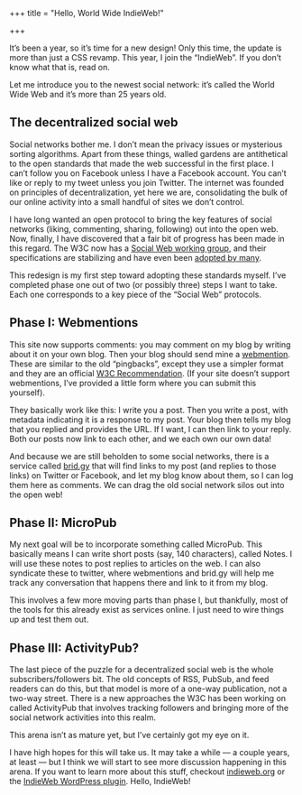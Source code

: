+++
title = "Hello, World Wide IndieWeb!"

+++

It’s been a year, so it’s time for a new design! Only this time, the update is more than just a CSS revamp. This year, I join the “IndieWeb”. If you don’t know what that is, read on.

Let me introduce you to the newest social network: it’s called the World Wide Web and it’s more than 25 years old.

## The decentralized social web

Social networks bother me. I don’t mean the privacy issues or mysterious sorting algorithms. Apart from these things, walled gardens are antithetical to the open standards that made the web successful in the first place. I can’t follow you on Facebook unless I have a Facebook account. You can’t like or reply to my tweet unless you join Twitter. The internet was founded on principles of decentralization, yet here we are, consolidating the bulk of our online activity into a small handful of sites we don’t control.

I have long wanted an open protocol to bring the key features of social networks (liking, commenting, sharing, following) out into the open web. Now, finally, I have discovered that a fair bit of progress has been made in this regard. The W3C now has a <a href="https://www.w3.org/wiki/Socialwg">Social Web working group</a>, and their specifications are stabilizing and have even been <a href="http://indieweb.org/">adopted by many</a>.

This redesign is my first step toward adopting these standards myself. I’ve completed phase one out of two (or possibly three) steps I want to take. Each one corresponds to a key piece of the “Social Web” protocols.

## Phase I: Webmentions

This site now supports comments: you may comment on my blog by writing about it on your own blog. Then your blog should send mine a <a href="https://indieweb.org/Webmention">webmention</a>. These are similar to the old “pingbacks”, except they use a simpler format and they are an official <a href="https://www.w3.org/TR/webmention/">W3C Recommendation</a>. (If your site doesn’t support webmentions, I’ve provided a little form where you can submit this yourself).

They basically work like this: I write you a post. Then you write a post, with metadata indicating it is a response to my post. Your blog then tells my blog that you replied and provides the URL. If I want, I can then link to your reply. Both our posts now link to each other, and we each own our own data!

And because we are still beholden to some social networks, there is a service called <a href="https://brid.gy/">brid.gy</a> that will find links to my post (and replies to those links) on Twitter or Facebook, and let my blog know about them, so I can log them here as comments. We can drag the old social network silos out into the open web!

## Phase II: MicroPub

My next goal will be to incorporate something called MicroPub. This basically means I can write short posts (say, 140 characters), called Notes. I will use these notes to post replies to articles on the web. I can also syndicate these to twitter, where webmentions and brid.gy will help me track any conversation that happens there and link to it from my blog.

This involves a few more moving parts than phase I, but thankfully, most of the tools for this already exist as services online. I just need to wire things up and test them out.

## Phase III: ActivityPub?

The last piece of the puzzle for a decentralized social web is the whole subscribers/followers bit. The old concepts of RSS, PubSub, and feed readers can do this, but that model is more of a one-way publication, not a two-way street. There is a new approaches the W3C has been working on called ActivityPub that involves tracking followers and bringing more of the social network activities into this realm.

This arena isn’t as mature yet, but I’ve certainly got my eye on it.

I have high hopes for this will take us. It may take a while &mdash; a couple years, at least &mdash; but I think we will start to see more discussion happening in this arena. If you want to learn more about this stuff, checkout <a href="http://indieweb.org/">indieweb.org</a> or the <a href="https://wordpress.org/plugins/indieweb/">IndieWeb WordPress plugin</a>. Hello, IndieWeb!
